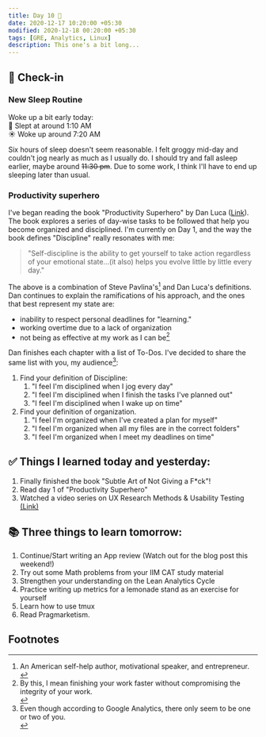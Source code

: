 ```yaml
---
title: Day 10 🍇
date: 2020-12-17 10:20:00 +05:30
modified: 2020-12-18 00:20:00 +05:30
tags: [GRE, Analytics, Linux]
description: This one's a bit long...
---
```


## 📩 Check-in

### New Sleep Routine

Woke up a bit early today: <br>
🛌 Slept at around 1:10 AM <br>
☀️ Woke up around 7:20 AM <br>

Six hours of sleep doesn't seem reasonable. I felt groggy mid-day and couldn't jog nearly as much as I usually do. I should try and fall asleep earlier, maybe around ~~11:30 pm~~. Due to some work, I think I'll have to end up sleeping later than usual. 

### Productivity superhero

I've began reading the book "Productivity Superhero" by Dan Luca (<a href="https://rupapublications.co.in/books/productivity-superhero-become-the-most-organized-and-disciplined-person-you-know/" target="_blank" rel="noopener">Link</a>). The book explores a series of day-wise tasks to be followed that help you become organized and disciplined. I'm currently on Day 1, and the way the book defines "Discipline" really resonates with me:

> "Self-discipline is the ability to get yourself to take action regardless of your emotional state...(it also) helps you evolve little by little every day."

The above is a combination of Steve Pavlina's[^1] and Dan Luca's definitions. Dan continues to explain the ramifications of his approach, and the ones that best represent my state are:

- inability to respect personal deadlines for "learning."
- working overtime due to a lack of organization 
- not being as effective at my work as I can be[^2]

Dan finishes each chapter with a list of To-Dos. I've decided to share the same list with you, my audience[^3]:
1. Find your definition of Discipline:
   1. "I feel I'm disciplined when I jog every day" 
   2. "I feel I'm disciplined when I finish the tasks I've planned out" 
   3. "I feel I'm disciplined when I wake up on time" 
2. Find your definition of organization.
   1. "I feel I'm organized when I've created a plan for myself"
   2. "I feel I'm organized when all my files are in the correct folders" 
   3. "I feel I'm organized when I meet my deadlines on time"

## ✅ Things I learned today and yesterday:

1. Finally finished the book "Subtle Art of Not Giving a F*ck"!
2. Read day 1 of "Productivity Superhero"
3. Watched a video series on UX Research Methods & Usability Testing <a href="https://www.youtube.com/playlist?list=PLJOFJ3Ok_idtiMTz8fAiF1ElcKJM7Rncj" target="_blank" rel="noopener">(Link)</a>

## 📚 Three things to learn tomorrow:

1. Continue/Start writing an App review (Watch out for the blog post this weekend!)
2. Try out some Math problems from your IIM CAT study material
3. Strengthen your understanding on the Lean Analytics Cycle
4. Practice writing up metrics for a lemonade stand as an exercise for yourself
5. Learn how to use tmux
6. Read Pragmarketism.

## Footnotes

[^1]: <div class="footnote">An American self-help author, motivational speaker, and entrepreneur.</div>
[^2]: <div class="footnote">By this, I mean finishing your work faster without compromising the integrity of your work.</div>
[^3]: <div class="footnote">Even though according to Google Analytics, there only seem to be one or two of you.</div>